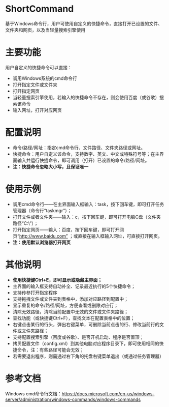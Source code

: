 # ShortCommand
基于Windows命令行，用户可使用自定义的快捷命令，直接打开已设置的文件、文件夹和网页，以及当轻量搜索引擎使用
# 主要功能
用户自定义的快捷命令可以直接：  
*  	调用Windows系统的cmd命令行  
*  	打开指定文件或文件夹  
*  	打开指定网页  
*  	当轻量搜索引擎使用，若输入的快捷命令不存在，则会使用百度（或谷歌）搜索该命令
*   输入网址，打开对应网页
 
# 配置说明
*  	命令/路径/网址：指定cmd命令行、文件路径、文件夹路径或网址。  
*  	快捷命令：用户自定义该命令，支持数字、英文、中文或特殊符号等；在主界面输入并运行快捷命令，即可调用（打开）已设置的命令/路径/网址。
*  	**注：快捷命令忽略大小写，且保证唯一**

# 使用示例  
*  	调用cmd命令行——在主界面输入框输入：task，按下回车键，即可打开任务管理器（命令行“taskmgr”）；  
*  	打开文件或者文件夹——输入：c，按下回车键，即可打开电脑C盘（文件夹路径“C:\”）；  
*  	打开指定网页——输入：百度，按下回车键，即可打开网页“http://www.baidu.com”  ；或直接在输入框输入网址，可直接打开网页。
*  	**注：使用默认浏览器打开网页**
 
# 其他说明
*  **使用快捷键Ctrl+E，即可显示或隐藏主界面；**   
*  	主界面的输入框支持自动补全、记录最近执行的5个快捷命令；  
*  	支持传参打开指定程序
*  	支持拖拽文件或文件夹到表格中，添加对应路径到配置中；  
*  	显示重复的命令/路径/网址，方便查看或删除对应行；  
*  	清除无效路径，清除当前配置中无效的文件或文件夹路径；  
*  	查找功能（或快捷键Ctrl+F），查找文本在配置表格中的位置；  
*  	右键点击某行的行头，弹出右键菜单，可删除当前点击的行、修改当前行的文件或文件夹路径；  
*  	支持配置搜索引擎（百度或谷歌）、是否开机启动、程序是否置顶；  
*  	拷贝配置文件（config.xml）到其他电脑对应程序目录下，即可使用相同的快捷命令，注：有些路径可能会无效；  
*  	若需要退出程序，则需通过右下角的托盘右键菜单退出（或通过任务管理器）  


# 参考文档
Windows cmd命令行文档：https://docs.microsoft.com/en-us/windows-server/administration/windows-commands/windows-commands
